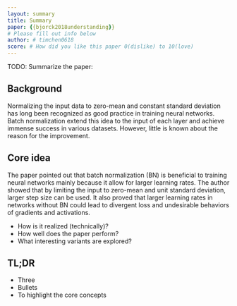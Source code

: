 ```yaml
---
layout: summary
title: Summary
paper: {{bjorck2018understanding}}
# Please fill out info below
author: # timchen0618
score: # How did you like this paper 0(dislike) to 10(love)
---
```


TODO: Summarize the paper:
## Background
Normalizing the input data to zero-mean and constant standard deviation has long been recognized as good practice in training neural networks. Batch normalization extend this idea to the input of each layer and achieve immense success in various datasets. However, little is known about the reason for the improvement. 

## Core idea 
The paper pointed out that batch normalization (BN) is beneficial to training neural networks mainly because it allow for larger learning rates. The author showed that by limiting the input to zero-mean and unit standard deviation, larger step size can be used. It also proved that larger learning rates in networks without BN could lead to divergent loss and undesirable behaviors of gradients and activations. 

* How is it realized (technically)?
* How well does the paper perform?
* What interesting variants are explored?

## TL;DR
* Three
* Bullets
* To highlight the core concepts
